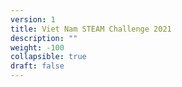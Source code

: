 ```yaml
---
version: 1
title: Viet Nam STEAM Challenge 2021
description: ""
weight: -100
collapsible: true
draft: false
---
```


